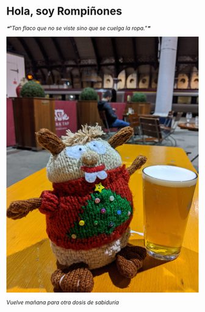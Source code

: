 # Hola, soy Rompiñones

<!--STARTS_HERE_QUOTE_README-->
<i>❝"Tan flaco que no se viste sino que se cuelga la ropa."❞</i>
<!--ENDS_HERE_QUOTE_README-->

<!--START_SECTION:update_image-->
![alt text](https://raw.githubusercontent.com/focaalvarez/rompinones/main/.github/images/IMG_20220102_174747.jpg?raw=true)
<!--END_SECTION:update_image-->

*Vuelve mañana para otra dosis de sabiduría*
